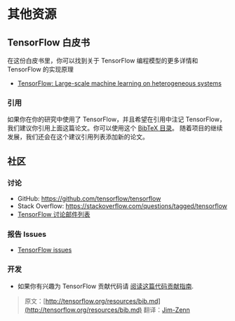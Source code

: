 # 其他资源 <a class="md-anchor" id="AUTOGENERATED-additional-resources"></a>


## TensorFlow 白皮书 <a class="md-anchor" id="AUTOGENERATED-tensorflow-whitepaper"></a>

在这份白皮书里，你可以找到关于 TensorFlow 编程模型的更多详情和 TensorFlow 的实现原理

* [TensorFlow: Large-scale machine learning on heterogeneous systems](http://download.tensorflow.org/paper/whitepaper2015.pdf)

### 引用 <a class="md-anchor" id="AUTOGENERATED-citation"></a>

如果你在你的研究中使用了 TensorFlow，并且希望在引用中注记 TensorFlow，我们建议你引用上面这篇论文。你可以使用这个  [BibTeX 目录](../resources/bib.md)。  随着项目的继续发展，我们还会在这个建议引用列表添加新的论文。


## 社区 <a class="md-anchor" id="AUTOGENERATED-community"></a>

### 讨论 <a class="md-anchor" id="AUTOGENERATED-discuss"></a>

* GitHub: <https://github.com/tensorflow/tensorflow>
* Stack Overflow: <https://stackoverflow.com/questions/tagged/tensorflow>
* [TensorFlow 讨论邮件列表](https://groups.google.com/a/tensorflow.org/d/forum/discuss)

### 报告 Issues <a class="md-anchor" id="AUTOGENERATED-report-issues"></a>

* [TensorFlow issues](https://github.com/tensorflow/tensorflow/issues)

### 开发 <a class="md-anchor" id="AUTOGENERATED-development"></a>

* 如果你有兴趣为 TensorFlow 贡献代码请
  [阅读这篇代码贡献指南](https://github.com/tensorflow/tensorflow/blob/master/CONTRIBUTING.md).

> 原文：[http://tensorflow.org/resources/bib.md](http://tensorflow.org/resources/bib.md) 翻译：[Jim-Zenn](https://github.com/Jim-Zenn)

<div class='sections-order' style="display: none;">
<!--
<!-- bib.md -->
<!-- uses.md -->
<!-- faq.md -->
<!-- glossary.md -->
<!-- dims_types.md -->
-->
</div>
